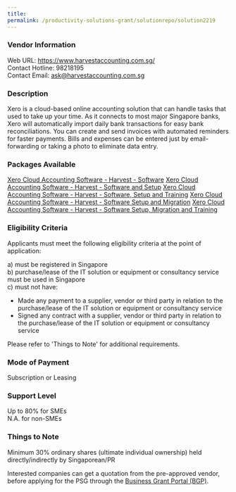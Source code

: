 ```yaml
---
title: 
permalink: /productivity-solutions-grant/solutionrepo/solution2219
---
```


### Vendor Information
Web URL: https://www.harvestaccounting.com.sg/ <br>Contact Hotline: 98218195 <br>Contact Email: ask@harvestaccounting.com.sg <br>

### Description

Xero is a cloud-based online accounting solution that can handle tasks that used to take up your time. As it connects to most major Singapore banks, Xero will automatically import daily bank transactions for easy bank reconciliations. You can create and send invoices with automated reminders for faster payments. Bills and expenses can be entered just by email-forwarding or taking a photo to eliminate data entry.

### Packages Available

<a href='https://www.gobusiness.gov.sg/images/psg/DesensitisedHarvestAccountingannex3CRwef17June2021_Part_1.pdf' target='_blank'>Xero Cloud Accounting Software - Harvest - Software</a>
<a href='https://www.gobusiness.gov.sg/images/psg/DesensitisedHarvestAccountingannex3CRwef17June2021_Part_2.pdf' target='_blank'>Xero Cloud Accounting Software - Harvest - Software and Setup</a>
<a href='https://www.gobusiness.gov.sg/images/psg/DesensitisedHarvestAccountingannex3CRwef17June2021_Part_3.pdf' target='_blank'>Xero Cloud Accounting Software - Harvest - Software, Setup and Training</a>
<a href='https://www.gobusiness.gov.sg/images/psg/DesensitisedHarvestAccountingannex3CRwef17June2021_Part_4.pdf' target='_blank'>Xero Cloud Accounting Software - Harvest - Software Setup and Migration</a>
<a href='https://www.gobusiness.gov.sg/images/psg/DesensitisedHarvestAccountingannex3CRwef17June2021_Part_5.pdf' target='_blank'>Xero Cloud Accounting Software - Harvest - Software Setup, Migration and Training</a>

### Eligibility Criteria

Applicants must meet the following eligibility criteria at the point of application:

a) must be registered in Singapore <br>
b) purchase/lease of the IT solution or equipment or consultancy service must be used in Singapore <br>
c) must not have:
- Made any payment to a supplier, vendor or third party in relation to the purchase/lease of the IT solution or equipment or consultancy service
- Signed any contract with a supplier, vendor or third party in relation to the purchase/lease of the IT solution or equipment or consultancy service

Please refer to 'Things to Note' for additional requirements.

### Mode of Payment
Subscription or Leasing

### Support Level
Up to 80% for SMEs <br>
N.A. for non-SMEs

### Things to Note
Minimum 30% ordinary shares (ultimate individual ownership) held directly/indirectly by Singaporean/PR

Interested companies can get a quotation from the pre-approved vendor, before applying for the PSG through the <a target='_blank' href='https://www.businessgrants.gov.sg/'>Business Grant Portal (BGP)</a>.
